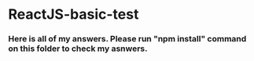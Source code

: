 # ReactJS-basic-test

### Here is all of my answers. Please run "npm install" command on this folder to check my asnwers.
